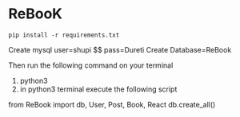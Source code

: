 # ReBooK
`pip install -r requirements.txt`

Create mysql user=shupi $$ pass=Dureti
Create Database=ReBook

Then run the following command on your terminal

1. python3
2. in python3 terminal execute the following script

 from ReBook import db, User, Post, Book, React
 db.create_all()
